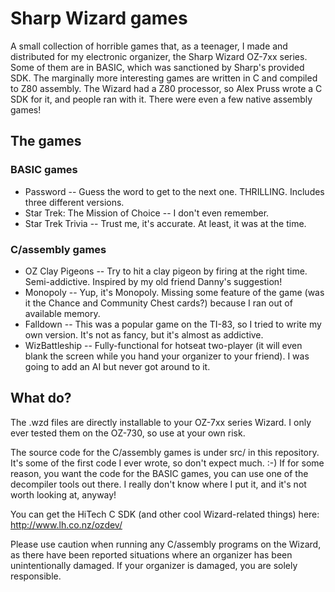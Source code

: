 Sharp Wizard games
==================

A small collection of horrible games that, as a teenager, I made and distributed for my electronic organizer, the Sharp Wizard OZ-7xx series. Some of them are in BASIC, which was sanctioned by Sharp's provided SDK. The marginally more interesting games are written in C and compiled to Z80 assembly. The Wizard had a Z80 processor, so Alex Pruss wrote a C SDK for it, and people ran with it. There were even a few native assembly games!

## The games

### BASIC games
 - Password -- Guess the word to get to the next one. THRILLING. Includes three different versions.
 - Star Trek: The Mission of Choice -- I don't even remember.
 - Star Trek Trivia -- Trust me, it's accurate. At least, it was at the time.

### C/assembly games
 - OZ Clay Pigeons -- Try to hit a clay pigeon by firing at the right time. Semi-addictive. Inspired by my old friend Danny's suggestion!
 - Monopoly -- Yup, it's Monopoly. Missing some feature of the game (was it the Chance and Community Chest cards?) because I ran out of available memory.
 - Falldown -- This was a popular game on the TI-83, so I tried to write my own version. It's not as fancy, but it's almost as addictive.
 - WizBattleship -- Fully-functional for hotseat two-player (it will even blank the screen while you hand your organizer to your friend). I was going to add an AI but never got around to it.

## What do?

The .wzd files are directly installable to your OZ-7xx series Wizard. I only ever tested them on the OZ-730, so use at your own risk.

The source code for the C/assembly games is under src/ in this repository. It's some of the first code I ever wrote, so don't expect much. :-) If for some reason, you want the code for the BASIC games, you can use one of the decompiler tools out there. I really don't know where I put it, and it's not worth looking at, anyway!

You can get the HiTech C SDK (and other cool Wizard-related things) here: http://www.lh.co.nz/ozdev/

Please use caution when running any C/assembly programs on the Wizard, as there
have been reported situations where an organizer has been unintentionally
damaged. If your organizer is damaged, you are solely responsible.
